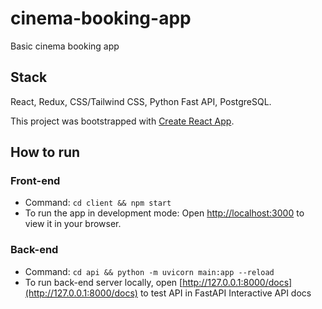 # cinema-booking-app

Basic cinema booking app

## Stack

React, Redux, CSS/Tailwind CSS, Python Fast API, PostgreSQL.

This project was bootstrapped with [Create React App](https://github.com/facebook/create-react-app).

## How to run

### Front-end

- Command: `cd client && npm start`
- To run the app in development mode: Open [http://localhost:3000](http://localhost:3000) to view it in your browser.

### Back-end

- Command: `cd api && python -m uvicorn main:app --reload`
- To run back-end server locally, open [http://127.0.0.1:8000/docs](http://127.0.0.1:8000/docs) to test API in FastAPI Interactive API docs

